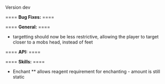 Version dev

==== **Bug Fixes:** ====


==== **General:** ====

* targetting should now be less restrictive, allowing the player to target closer to a mobs head, instead of feet

==== **API:** ====


==== **Skills:** ====

* Enchant
** allows reagent requirement for enchanting - amount is still static